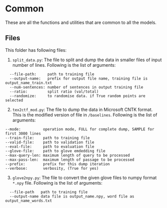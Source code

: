 # Common

These are all the functions and utilities that are common to all the models. 

## Files

This folder has following files:

1. `split_data.py`: The file to split and dump the data in smaller files of input number of lines. Following is the list of arguments:

```
  --file-path:     path to training file
  --output-name:   prefix for output file name, training file is output_name_train.txt
  --num-sentences: number of sentences in output training file
  --ratio:         split ratio (val/total)
  --randomize:     to randomise data. if True random points are selected
```

2. `tex2ctf_mod.py`: The file to dump the data in Microsoft CNTK format. This is the modified version of file in `/baselines`. Following is the list of arguments:

```
--mode:          operation mode, FULL for complete dump, SAMPLE for first 3000 lines
--train-file:    path to training file
--valid-file:    path to validation file
--eval-file:     path to evaluation file
--glove-file:    path to glove emdedding file
--max-query-len: maximum length of query to be processed
--max-pass-len:  maximum length of passage to be processed
--prefix:        prefix for this dump iteration
--verbose:       verbosity, (True for yes)
```
3. `glove2npy.py`: The file to convert the given glove files to numpy format `*.npy` file. Following is the list of arguments:

```
  --file-path   path to training file
  --output-name data file is output_name.npy, word file as output_name_words.txt
```